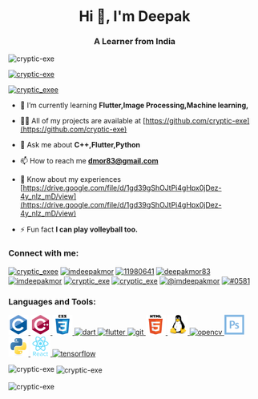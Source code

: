 <h1 align="center">Hi 👋, I'm Deepak</h1>
<h3 align="center">A Learner from India</h3>

<p align="left"> <img src="https://komarev.com/ghpvc/?username=cryptic-exe&label=Profile%20views&color=0e75b6&style=flat" alt="cryptic-exe" /> </p>

<p align="left"> <a href="https://github.com/ryo-ma/github-profile-trophy"><img src="https://github-profile-trophy.vercel.app/?username=cryptic-exe" alt="cryptic-exe" /></a> </p>

<p align="left"> <a href="https://twitter.com/cryptic_exee" target="blank"><img src="https://img.shields.io/twitter/follow/cryptic_exee?logo=twitter&style=for-the-badge" alt="cryptic_exee" /></a> </p>

- 🌱 I’m currently learning **Flutter,Image Processing,Machine learning,**

- 👨‍💻 All of my projects are available at [https://github.com/cryptic-exe](https://github.com/cryptic-exe)

- 💬 Ask me about **C++,Flutter,Python**

- 📫 How to reach me **dmor83@gmail.com**

- 📄 Know about my experiences [https://drive.google.com/file/d/1gd39gShOJtPi4gHpx0jDez-4y_nlz_mD/view](https://drive.google.com/file/d/1gd39gShOJtPi4gHpx0jDez-4y_nlz_mD/view)

- ⚡ Fun fact **I can play volleyball too.**

<h3 align="left">Connect with me:</h3>
<p align="left">
<a href="https://twitter.com/cryptic_exee" target="blank"><img align="center" src="https://raw.githubusercontent.com/rahuldkjain/github-profile-readme-generator/master/src/images/icons/Social/twitter.svg" alt="cryptic_exee" height="30" width="40" /></a>
<a href="https://linkedin.com/in/imdeepakmor" target="blank"><img align="center" src="https://raw.githubusercontent.com/rahuldkjain/github-profile-readme-generator/master/src/images/icons/Social/linked-in-alt.svg" alt="imdeepakmor" height="30" width="40" /></a>
<a href="https://stackoverflow.com/users/11980641" target="blank"><img align="center" src="https://raw.githubusercontent.com/rahuldkjain/github-profile-readme-generator/master/src/images/icons/Social/stack-overflow.svg" alt="11980641" height="30" width="40" /></a>
<a href="https://fb.com/deepakmor83" target="blank"><img align="center" src="https://raw.githubusercontent.com/rahuldkjain/github-profile-readme-generator/master/src/images/icons/Social/facebook.svg" alt="deepakmor83" height="30" width="40" /></a>
<a href="https://instagram.com/imdeepakmor" target="blank"><img align="center" src="https://raw.githubusercontent.com/rahuldkjain/github-profile-readme-generator/master/src/images/icons/Social/instagram.svg" alt="imdeepakmor" height="30" width="40" /></a>
<a href="https://www.youtube.com/c/cryptic_exe" target="blank"><img align="center" src="https://raw.githubusercontent.com/rahuldkjain/github-profile-readme-generator/master/src/images/icons/Social/youtube.svg" alt="cryptic_exe" height="30" width="40" /></a>
<a href="https://www.hackerrank.com/cryptic_exe" target="blank"><img align="center" src="https://raw.githubusercontent.com/rahuldkjain/github-profile-readme-generator/master/src/images/icons/Social/hackerrank.svg" alt="cryptic_exe" height="30" width="40" /></a>
<a href="https://www.hackerearth.com/@imdeepakmor" target="blank"><img align="center" src="https://raw.githubusercontent.com/rahuldkjain/github-profile-readme-generator/master/src/images/icons/Social/hackerearth.svg" alt="@imdeepakmor" height="30" width="40" /></a>
<a href="https://discord.gg/#0581" target="blank"><img align="center" src="https://raw.githubusercontent.com/rahuldkjain/github-profile-readme-generator/master/src/images/icons/Social/discord.svg" alt="#0581" height="30" width="40" /></a>
</p>

<h3 align="left">Languages and Tools:</h3>
<p align="left"> <a href="https://www.cprogramming.com/" target="_blank"> <img src="https://raw.githubusercontent.com/devicons/devicon/master/icons/c/c-original.svg" alt="c" width="40" height="40"/> </a> <a href="https://www.w3schools.com/cpp/" target="_blank"> <img src="https://raw.githubusercontent.com/devicons/devicon/master/icons/cplusplus/cplusplus-original.svg" alt="cplusplus" width="40" height="40"/> </a> <a href="https://www.w3schools.com/css/" target="_blank"> <img src="https://raw.githubusercontent.com/devicons/devicon/master/icons/css3/css3-original-wordmark.svg" alt="css3" width="40" height="40"/> </a> <a href="https://dart.dev" target="_blank"> <img src="https://www.vectorlogo.zone/logos/dartlang/dartlang-icon.svg" alt="dart" width="40" height="40"/> </a> <a href="https://flutter.dev" target="_blank"> <img src="https://www.vectorlogo.zone/logos/flutterio/flutterio-icon.svg" alt="flutter" width="40" height="40"/> </a> <a href="https://git-scm.com/" target="_blank"> <img src="https://www.vectorlogo.zone/logos/git-scm/git-scm-icon.svg" alt="git" width="40" height="40"/> </a> <a href="https://www.w3.org/html/" target="_blank"> <img src="https://raw.githubusercontent.com/devicons/devicon/master/icons/html5/html5-original-wordmark.svg" alt="html5" width="40" height="40"/> </a> <a href="https://www.linux.org/" target="_blank"> <img src="https://raw.githubusercontent.com/devicons/devicon/master/icons/linux/linux-original.svg" alt="linux" width="40" height="40"/> </a> <a href="https://opencv.org/" target="_blank"> <img src="https://www.vectorlogo.zone/logos/opencv/opencv-icon.svg" alt="opencv" width="40" height="40"/> </a> <a href="https://www.photoshop.com/en" target="_blank"> <img src="https://raw.githubusercontent.com/devicons/devicon/master/icons/photoshop/photoshop-line.svg" alt="photoshop" width="40" height="40"/> </a> <a href="https://www.python.org" target="_blank"> <img src="https://raw.githubusercontent.com/devicons/devicon/master/icons/python/python-original.svg" alt="python" width="40" height="40"/> </a> <a href="https://reactjs.org/" target="_blank"> <img src="https://raw.githubusercontent.com/devicons/devicon/master/icons/react/react-original-wordmark.svg" alt="react" width="40" height="40"/> </a> <a href="https://www.tensorflow.org" target="_blank"> <img src="https://www.vectorlogo.zone/logos/tensorflow/tensorflow-icon.svg" alt="tensorflow" width="40" height="40"/> </a> </p>

<p><img align="left" src="https://github-readme-stats.vercel.app/api/top-langs?username=cryptic-exe&show_icons=true&locale=en&layout=compact" alt="cryptic-exe" /></p>

<p>&nbsp;<img align="center" src="https://github-readme-stats.vercel.app/api?username=cryptic-exe&show_icons=true&locale=en" alt="cryptic-exe" /></p>

<p><img align="center" src="https://github-readme-streak-stats.herokuapp.com/?user=cryptic-exe&" alt="cryptic-exe" /></p>
